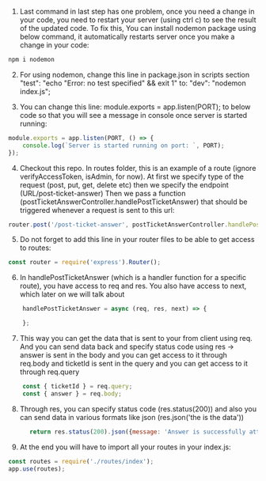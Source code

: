 1. Last command in last step has one problem, once you need a change in your code, you need to restart your server (using ctrl c) to see the result of the updated code. To fix this, You can install nodemon package using below command, it automatically restarts server once you make a change in your code:
```bash
npm i nodemon
```

2. For using nodemon, change this line in package.json in scripts section "test": "echo \"Error: no test specified\" && exit 1" to: "dev": "nodemon index.js";

3. You can change this line: module.exports = app.listen(PORT); to below code so that you will see a message in console once server is started running: 
```javascript
module.exports = app.listen(PORT, () => {
    console.log(`Server is started running on port: `, PORT);
});
```

4. Checkout this repo. In routes folder, this is an example of a route (ignore verifyAccessToken, isAdmin, for now). At first we specify type of the request (post, put, get, delete etc) then we specify the endpoint (URL/post-ticket-answer) Then we pass a function (postTicketAnswerController.handlePostTicketAnswer) that should be triggered whenever a request is sent to this url:
```javascript
router.post('/post-ticket-answer', postTicketAnswerController.handlePostTicketAnswer);
```

5. Do not forget to add this line in your router files to be able to get access to routes:
```javascript
const router = require('express').Router();
```

6. In handlePostTicketAnswer (which is a handler function for a specific route), you have access to req and res. You also have access to next, which later on we will talk about
```javascript
    handlePostTicketAnswer = async (req, res, next) => {

    };
```


7.  This way you can get the data that is sent to your from client using req. And you can send data back and specify status code using res -> answer is sent in the body and you can get access to it through req.body and ticketId is sent in the query and you can get access to it through req.query
```javascript
    const { ticketId } = req.query;
    const { answer } = req.body;
```

8. Through res, you can specify status code (res.status(200)) and also you can send data in various formats like json (res.json('the is the data'))

```javascript
      return res.status(200).json({message: 'Answer is successfully attached'});
```

9. At the end you will have to import all your routes in your index.js:
```javascript
const routes = require('./routes/index');
app.use(routes);
```